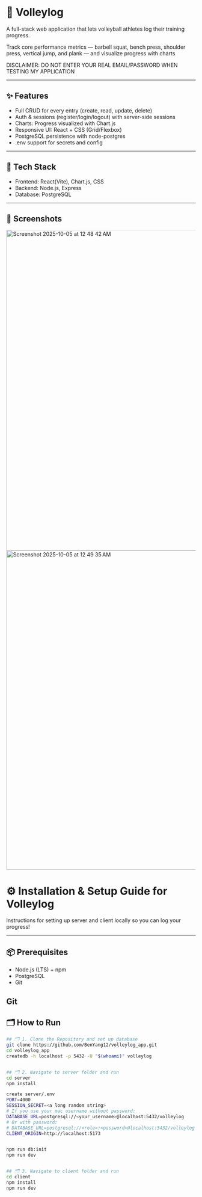 

# 🏐 Volleylog

A full-stack web application that lets volleyball athletes log their training progress.

Track core performance metrics — barbell squat, bench press, shoulder press, vertical jump, and plank — and visualize progress with charts

DISCLAIMER: DO NOT ENTER YOUR REAL EMAIL/PASSWORD WHEN TESTING MY APPLICATION

---

## ✨ Features

- Full CRUD for every entry (create, read, update, delete)
- Auth & sessions (register/login/logout) with server-side sessions
- Charts: Progress visualized with Chart.js
- Responsive UI: React + CSS (Grid/Flexbox)
- PostgreSQL persistence with node-postgres
- .env support for secrets and config

---

## 🚀 Tech Stack

- Frontend: React(Vite), Chart.js, CSS
- Backend: Node.js, Express
- Database: PostgreSQL
---

## 📸 Screenshots
<img width="1512" height="853" alt="Screenshot 2025-10-05 at 12 48 42 AM" src="https://github.com/user-attachments/assets/d18a51f4-c4fb-49f8-84ff-dcb4b357e144" />
<img width="1509" height="849" alt="Screenshot 2025-10-05 at 12 49 35 AM" src="https://github.com/user-attachments/assets/bbeb7520-7403-4604-bc06-ef026c0928c7" />


# ⚙️ Installation & Setup Guide for Volleylog
Instructions for setting up server and client locally so you can log your progress!

---

## 📦 Prerequisites
- Node.js (LTS) + npm
- PostgreSQL
- Git

Git
---

## 🗂️ How to Run
```bash
## 🗂️ 1. Clone the Repository and set up database
git clone https://github.com/BenYang12/volleylog_app.git
cd volleylog_app
createdb -h localhost -p 5432 -U "$(whoami)" volleylog


## 🗂️ 2. Navigate to server folder and run
cd server
npm install

create server/.env
PORT=4000
SESSION_SECRET=<a long random string>
# If you use your mac username without password:
DATABASE_URL=postgresql://<your_username>@localhost:5432/volleylog
# Or with password:
# DATABASE_URL=postgresql://<role>:<password>@localhost:5432/volleylog
CLIENT_ORIGIN=http://localhost:5173


npm run db:init
npm run dev


## 🗂️ 3. Navigate to client folder and run
cd client
npm install
npm run dev





